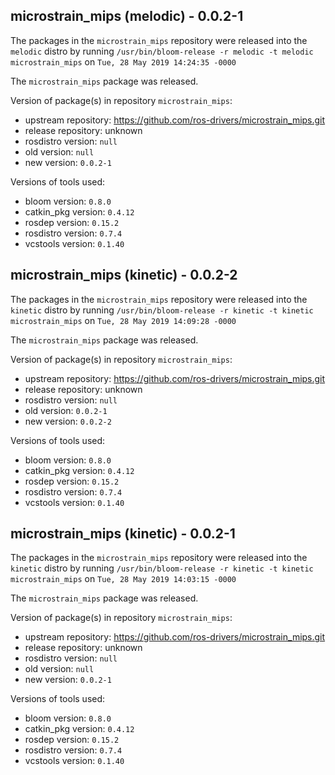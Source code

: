 ## microstrain_mips (melodic) - 0.0.2-1

The packages in the `microstrain_mips` repository were released into the `melodic` distro by running `/usr/bin/bloom-release -r melodic -t melodic microstrain_mips` on `Tue, 28 May 2019 14:24:35 -0000`

The `microstrain_mips` package was released.

Version of package(s) in repository `microstrain_mips`:

- upstream repository: https://github.com/ros-drivers/microstrain_mips.git
- release repository: unknown
- rosdistro version: `null`
- old version: `null`
- new version: `0.0.2-1`

Versions of tools used:

- bloom version: `0.8.0`
- catkin_pkg version: `0.4.12`
- rosdep version: `0.15.2`
- rosdistro version: `0.7.4`
- vcstools version: `0.1.40`


## microstrain_mips (kinetic) - 0.0.2-2

The packages in the `microstrain_mips` repository were released into the `kinetic` distro by running `/usr/bin/bloom-release -r kinetic -t kinetic microstrain_mips` on `Tue, 28 May 2019 14:09:28 -0000`

The `microstrain_mips` package was released.

Version of package(s) in repository `microstrain_mips`:

- upstream repository: https://github.com/ros-drivers/microstrain_mips.git
- release repository: unknown
- rosdistro version: `null`
- old version: `0.0.2-1`
- new version: `0.0.2-2`

Versions of tools used:

- bloom version: `0.8.0`
- catkin_pkg version: `0.4.12`
- rosdep version: `0.15.2`
- rosdistro version: `0.7.4`
- vcstools version: `0.1.40`


## microstrain_mips (kinetic) - 0.0.2-1

The packages in the `microstrain_mips` repository were released into the `kinetic` distro by running `/usr/bin/bloom-release -r kinetic -t kinetic microstrain_mips` on `Tue, 28 May 2019 14:03:15 -0000`

The `microstrain_mips` package was released.

Version of package(s) in repository `microstrain_mips`:

- upstream repository: https://github.com/ros-drivers/microstrain_mips.git
- release repository: unknown
- rosdistro version: `null`
- old version: `null`
- new version: `0.0.2-1`

Versions of tools used:

- bloom version: `0.8.0`
- catkin_pkg version: `0.4.12`
- rosdep version: `0.15.2`
- rosdistro version: `0.7.4`
- vcstools version: `0.1.40`


